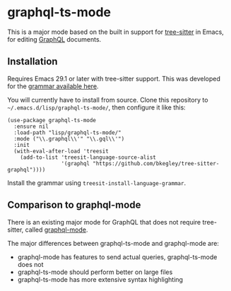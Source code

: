 # graphql-ts-mode

This is a major mode based on the built in support for [tree-sitter][ts] in
Emacs, for editing [GraphQL][gql] documents.

[ts]: https://tree-sitter.github.io/tree-sitter/
[gql]: https://graphql.org/

## Installation

Requires Emacs 29.1 or later with tree-sitter support. This was developed for
the [grammar available here][grammar].

[grammar]: https://github.com/bkegley/tree-sitter-graphql

You will currently have to install from source. Clone this repository to
`~/.emacs.d/lisp/graphql-ts-mode/`, then configure it like this:

```elisp
(use-package graphql-ts-mode
  :ensure nil
  :load-path "lisp/graphql-ts-mode/"
  :mode ("\\.graphql\\'" "\\.gql\\'")
  :init
  (with-eval-after-load 'treesit
    (add-to-list 'treesit-language-source-alist
                 '(graphql "https://github.com/bkegley/tree-sitter-graphql"))))
```

Install the grammar using `treesit-install-language-grammar`.

## Comparison to graphql-mode

There is an existing major mode for GraphQL that does not require tree-sitter,
called [graphql-mode][graphql-mode].

[graphql-mode]: https://github.com/davazp/graphql-mode

The major differences between graphql-ts-mode and graphql-mode are:

- graphql-mode has features to send actual queries, graphql-ts-mode does not
- graphql-ts-mode should perform better on large files
- graphql-ts-mode has more extensive syntax highlighting
